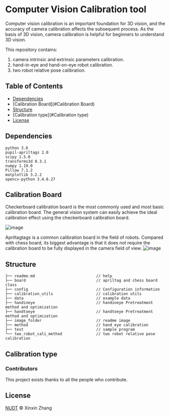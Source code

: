 # Computer Vision Calibration tool

Computer vision calibration is an important foundation for 3D vision, and the accuracy of camera calibration
affects the subsequent process. As the basis of 3D vision, camera calibration is helpful for beginners to understand 3D vision.

This repository contains:
1. camera intrinsic and extrinsic parameters calibration.
2. hand-in-eye and hand-on-eye robot calibration.
3. two robot relative pose calibration.

## Table of Contents
- [Dependencies](#Dependencies) 
- [Calibration Board](#Calibration Board)
- [Structure](#Structure)
- [Calibration type](#Calibration type)
- [License](#License)


## Dependencies
```
python 3.6
pupil-apriltags 2.0
scipy 1.5.0
transforms3d 0.3.1
numpy 1.19.0
Pillow 7.1.2
matplotlib 3.2.2
opencv-python 3.4.6.27
```




## Calibration Board
Checkerboard calibration board is the most commonly used and most basic calibration board. 
The general vision system can easily achieve the ideal calibration effect using the checkerboard calibration board.

![image](https://github.com/javapoor/cali/blob/master/image_folder/chessboard.jpg)

Apriltagtags is a common calibration board in the field of robots. Compared with chess board, 
its biggest advantage is that it does not require the calibration board to be fully displayed
 in the camera field of view.
![image](https://github.com/javapoor/cali/blob/master/image_folder/apriltag.png)

## Structure

```
├── readme.md                           // help
├── board                               // apriltag and chess board class
├── config                              // Configuration information
├── calibration_utils                   // calibration utils
├── data                                // example data
├── handineye                           // handineye Pretreatment method and optimization
├── handtoeye                           // handtoeye Pretreatment method and optimization
├── image_folder                        // readme image
├── method                              // hand eye calibration
├── test                                // sample program
└── two_robot_cali_method               // two robot relative pose calibration
```

## Calibration type

### Contributors

This project exists thanks to all the people who contribute. 

## License

[NUDT](LICENSE) © Xinxin Zhang



